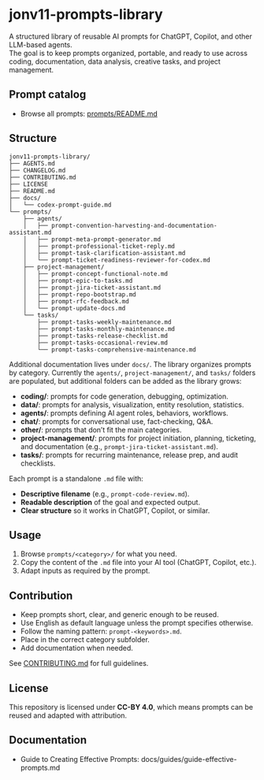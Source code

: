 # jonv11-prompts-library

A structured library of reusable AI prompts for ChatGPT, Copilot, and other LLM-based agents.  
The goal is to keep prompts organized, portable, and ready to use across coding, documentation, data analysis, creative tasks, and project management.

## Prompt catalog

- Browse all prompts: [prompts/README.md](prompts/README.md)

## Structure

```
jonv11-prompts-library/
├── AGENTS.md
├── CHANGELOG.md
├── CONTRIBUTING.md
├── LICENSE
├── README.md
├── docs/
│   └── codex-prompt-guide.md
└── prompts/
    ├── agents/
    │   ├── prompt-convention-harvesting-and-documentation-assistant.md
    │   ├── prompt-meta-prompt-generator.md
    │   ├── prompt-professional-ticket-reply.md
    │   ├── prompt-task-clarification-assistant.md
    │   └── prompt-ticket-readiness-reviewer-for-codex.md
    ├── project-management/
    │   ├── prompt-concept-functional-note.md
    │   ├── prompt-epic-to-tasks.md
    │   ├── prompt-jira-ticket-assistant.md
    │   ├── prompt-repo-bootstrap.md
    │   ├── prompt-rfc-feedback.md
    │   └── prompt-update-docs.md
    └── tasks/
        ├── prompt-tasks-weekly-maintenance.md
        ├── prompt-tasks-monthly-maintenance.md
        ├── prompt-tasks-release-checklist.md
        ├── prompt-tasks-occasional-review.md
        └── prompt-tasks-comprehensive-maintenance.md
```

Additional documentation lives under `docs/`. The library organizes prompts by category. Currently the `agents/`, `project-management/`, and `tasks/` folders are populated, but additional folders can be added as the library grows:

- **coding/**: prompts for code generation, debugging, optimization.
- **data/**: prompts for analysis, visualization, entity resolution, statistics.
- **agents/**: prompts defining AI agent roles, behaviors, workflows.
- **chat/**: prompts for conversational use, fact-checking, Q&A.
- **other/**: prompts that don’t fit the main categories.
- **project-management/**: prompts for project initiation, planning, ticketing, and documentation (e.g., `prompt-jira-ticket-assistant.md`).
- **tasks/**: prompts for recurring maintenance, release prep, and audit checklists.

Each prompt is a standalone `.md` file with:
- **Descriptive filename** (e.g., `prompt-code-review.md`).  
- **Readable description** of the goal and expected output.  
- **Clear structure** so it works in ChatGPT, Copilot, or similar.

## Usage

1. Browse `prompts/<category>/` for what you need.  
2. Copy the content of the `.md` file into your AI tool (ChatGPT, Copilot, etc.).  
3. Adapt inputs as required by the prompt.

## Contribution

- Keep prompts short, clear, and generic enough to be reused.
- Use English as default language unless the prompt specifies otherwise.
- Follow the naming pattern: `prompt-<keywords>.md`.
- Place in the correct category subfolder.
- Add documentation when needed.

See [CONTRIBUTING.md](CONTRIBUTING.md) for full guidelines.

## License

This repository is licensed under **CC-BY 4.0**, which means prompts can be reused and adapted with attribution.


## Documentation
- Guide to Creating Effective Prompts: docs/guides/guide-effective-prompts.md
